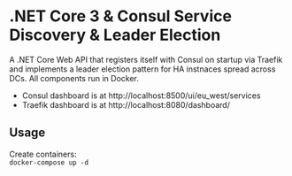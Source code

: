 # .NET Core 3 & Consul Service Discovery & Leader Election

A .NET Core Web API that registers itself with Consul on startup via Traefik and implements a leader election pattern for HA instnaces spread across DCs.
All components run in Docker.

* Consul dashboard is at http://localhost:8500/ui/eu_west/services
* Traefik dashboard is at http://localhost:8080/dashboard/

## Usage

Create containers:  
`docker-compose up -d`
